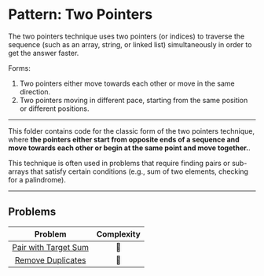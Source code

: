 # Pattern: Two Pointers

The two pointers technique uses two pointers (or indices) to traverse the sequence (such as an array, string, or linked list) simultaneously in order to get the answer faster.

Forms:

1. Two pointers either move towards each other or move in the same direction.
2. Two pointers moving in different pace, starting from the same position or different positions.

---

This folder contains code for the classic form of the two pointers technique, where **the pointers either start from opposite ends of a sequence and move towards each other or begin at the same point and move together.**.

This technique is often used in problems that require finding pairs or sub-arrays that satisfy certain conditions (e.g., sum of two elements, checking for a palindrome).

---

## Problems

| Problem                                              | Complexity                              |
| :--------------------------------------------------: | :-------------------------------------: |
| [Pair with Target Sum](./01-pair-with-target-sum.md) | :star2:                                 |
| [Remove Duplicates](./02-remove-duplicates.md)       | :star2:                                 |
